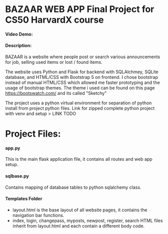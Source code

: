 

#  BAZAAR WEB APP Final Project for CS50 HarvardX course
#### Video Demo:  <URL HERE>
#### Description:
BAZAAR is a website where people post or search various announcements for job, selling used items or lost / found items.

The website uses Python and Flask for backend with SQLAlchmey, SQLite database, and HTML/CSS with Bootstrap 5 on frontend.
I chose bootstrap instead of manual HTML/CSS which allowed me faster prototyping and the usage of bootstrap themes. The theme i used can be found on this page https://bootswatch.com/ and its called "Sketchy"

The project uses a python virtual environment for separation of python install from project python files.
Link for zipped complete python project with venv and setup > LINK TODO

# Project Files:
#### app.py
This is the main flask application file, it contains all routes and web app setup.

#### sqlbase.py
Contains mapping of database tables to python sqlalchemy class.

#### Templates Folder
- layout.html is the base layout of all website pages, it contains the navigation bar functions.
- index, login, changepass, myposts, newpost, register, search  HTML files inherit from layout.html and each contain a different body code.


